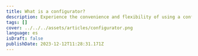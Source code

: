 ```yaml
---
title: What is a configurator?
description: Experience the convenience and flexibility of using a configurator to customize and personalize your product choices.
tags: []
cover: ../../../assets/articles/configurator.png
language: es
isDraft: false
publishDate: 2023-12-12T11:28:31.171Z
---
```

